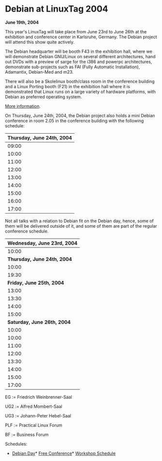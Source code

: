 
Debian at LinuxTag 2004
=======================


**June 19th, 2004**


This year's LinuxTag will take place from June 23rd to June 26th at
the exhibition and conference center in Karlsruhe, Germany. The
Debian project will attend this show quite actively.


The Debian headquarter will be booth F43 in the exhibition hall, where
we will demonstrate Debian GNU/Linux on several different
architectures, hand out DVDs with a preview of sarge for the i386 and
powerpc architectures, demonstrate sub-projects such as FAI (Fully
Automatic Installation), Adamantix, Debian-Med and m23.


There will also be a Skolelinux booth/class room in the conference
building and a Linux Porting booth (F21) in the exhibition hall where
it is demonstrated that Linux runs on a large variety of hardware
platforms, with Debian as preferred operating system.


[More information](https://www.debian.org/events/2004/0623-linuxtag).


On Thursday, June 24th, 2004, the Debian project also holds a mini
Debian conference in room 2.05 in the conference building with the
following schedule:




| **Thursday, June 24th, 2004** |
| --- |
| 09:00 | Gerfried Fuchs | **Building .debs the unusual way** |
| 10:00 | Andreas Tille | **Custom Debian Distribution reloaded** |
| 11:00 | Thomas Lange | **Fully automatic installation with FAI** |
| 12:00 | Michael Banck | **Debian GNU/Hurd** |
| 13:00 | Gergely Nagy | **Patch management with dpatch** |
| 14:00 | Jonathan Oxer | **Linux Kernel, the Debian way** |
| 15:00 | Alexander Schmehl | **New Features of Sarge** |
| 16:00 | Gaudenz Steinlin | **Debian-Installer Internals** |
| 17:00 | Daniel Atencio Psille | **Building a Repository Infrastructure** |


Not all talks with a relation to Debian fit on the Debian day, hence,
some of them will be delivered outside of it, and some of them are
part of the regular conference schedule.




| **Wednesday, June 23rd, 2004** |
| --- |
| 10:00 | Fabian Franz | **Introduction into Knoppix** (PLF) |
| **Thursday, June 24th, 2004** |
| 10:00 | Fabian Franz | **Introduction into Knoppix** (PLF) |
| 19:30 | Enrico Zini | **Zen and the art of Free Software** (BF) |
| **Friday, June 25th, 2004** |
| 13:00 | Hauke Goos-Habermann | **Softwareverteilung m23: Talk** (2.05) |
| 13:30 | Ian Murdock | **Debian: Anatomy of an Open Source Project** (EG) |
| 14:00 | Hauke Goos-Habermann | **Softwareverteilung m23: Workshop** (2.05) |
| 15:00 | JÃ¶rg Jaspert | **Introduction into network monitoring** (UG3) |
| **Saturday, June 26th, 2004** |
| 10:00 | Kurt Gramlich | **Skolelinux, Free Software for Schools** (R) |
| 10:00 | Fabian Franz | **Introduction into Knoppix** (PLF) |
| 11:00 | Jochen Georges | **Skolelinux on the Desktop** (2.05) |
| 12:00 | Georges Khaznadar | **FREE - Socrates/Minerva EU Project** (2.05) |
| 13:30 | Klaus Knopper | **Knoppix - The LinuxTag Edition** (EG) |
| 14:00 | Peter Palfrader | **Key Signing Party** (2.05) |
| 15:00 | Hauke Goos-Habermann | **m23: Installation and Administration** (UG2) |
| 17:00 | Daniel Atencio Psille | **Backporting & Packaging in Debian** (UG2) |



  
EG := Friedrich Weinbrenner-Saal
  
UG2 := Alfred Mombert-Saal
  
UG3 := Johann-Peter Hebel-Saal
  
PLF := Practical Linux Forum
  
BF := Business Forum



Schedules:


* [Debian Day](http://www.infodrom.org/Debian/events/LinuxTag2004/day.html)* [Free Conference](http://www.linuxtag.org/2004/conferences/freeconference.html)* [Workshop Schedule](http://www.infodrom.org/Debian/events/LinuxTag2004/workshops.php3)



